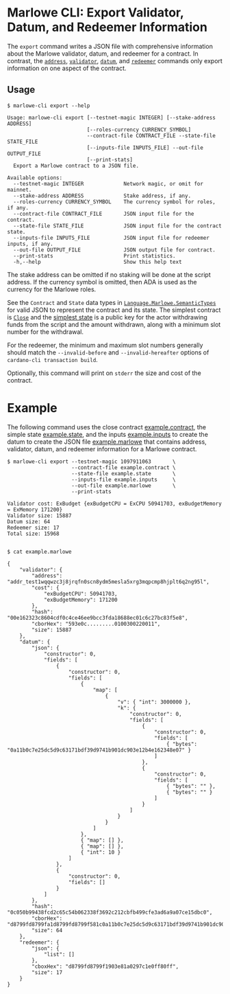 # Marlowe CLI: Export Validator, Datum, and Redeemer Information

The `export` command writes a JSON file with comprehensive information about the Marlowe validator, datum, and redeemer for a contract. In contrast, the [`address`](address.md), [`validator`](validator.md), [`datum`](datum.md), and [`redeemer`](redeemer.md) commands only export information on one aspect of the contract.


## Usage

    $ marlowe-cli export --help
    
    Usage: marlowe-cli export [--testnet-magic INTEGER] [--stake-address ADDRESS]
                              [--roles-currency CURRENCY_SYMBOL]
                              --contract-file CONTRACT_FILE --state-file STATE_FILE
                              [--inputs-file INPUTS_FILE] --out-file OUTPUT_FILE
                              [--print-stats]
      Export a Marlowe contract to a JSON file.
    
    Available options:
      --testnet-magic INTEGER             Network magic, or omit for mainnet.
      --stake-address ADDRESS             Stake address, if any.
      --roles-currency CURRENCY_SYMBOL    The currency symbol for roles, if any.
      --contract-file CONTRACT_FILE       JSON input file for the contract.
      --state-file STATE_FILE             JSON input file for the contract state.
      --inputs-file INPUTS_FILE           JSON input file for redeemer inputs, if any.
      --out-file OUTPUT_FILE              JSON output file for contract.
      --print-stats                       Print statistics.
      -h,--help                           Show this help text

The stake address can be omitted if no staking will be done at the script address. If the currency symbol is omitted, then ADA is used as the currency for the Marlowe roles.

See the `Contract` and `State` data types in [`Language.Marlowe.SemanticTypes`](../src/Language/Marlowe/SemanticsTypes.hs) for valid JSON to represent the contract and its state. The simplest contract is [`Close`](example.contract) and the [simplest state](example.state) is a public key for the actor withdrawing funds from the script and the amount withdrawn, along with a minimum slot number for the withdrawal.

For the redeemer, the minimum and maximum slot numbers generally should match the `--invalid-before` and `--invalid-hereafter` options of `cardano-cli transaction build`.

Optionally, this command will print on `stderr` the size and cost of the contract.


# Example

The following command uses the close contract [example.contract](example.contract), the simple state [example.state](example.state), and the inputs [example.inputs](example.inputs) to create the datum to create the JSON file [example.marlowe](example.marlowe) that contains address, validator, datum, and redeemer information for a Marlowe contract.

    $ marlowe-cli export --testnet-magic 1097911063       \
                         --contract-file example.contract \
                         --state-file example.state       \
                         --inputs-file example.inputs     \
                         --out-file example.marlowe       \
                         --print-stats
    
    Validator cost: ExBudget {exBudgetCPU = ExCPU 50941703, exBudgetMemory = ExMemory 171200}
    Validator size: 15887
    Datum size: 64
    Redeemer size: 17
    Total size: 15968
    
    
    $ cat example.marlowe
    
    {
        "validator": {
            "address": "addr_test1wqqwzc3j8jrqfn0scn8ydm5mesla5xrg3mqpcmp8hjplt6q2ng95l",
            "cost": {
                "exBudgetCPU": 50941703,
                "exBudgetMemory": 171200
            },
            "hash": "00e162323c8604cdf0c4ce46ee9bcc3fda18688ec01c6c27bc83f5e8",
            "cborHex": "593e0c.........0100300220011",
            "size": 15887
        },
        "datum": {
            "json": {
                "constructor": 0,
                "fields": [
                    {
                        "constructor": 0,
                        "fields": [
                            {
                                "map": [
                                    {
                                        "v": { "int": 3000000 },
                                        "k": {
                                            "constructor": 0,
                                            "fields": [
                                                {
                                                    "constructor": 0,
                                                    "fields": [
                                                        { "bytes": "0a11b0c7e25dc5d9c63171bdf39d9741b901dc903e12b4e162348e07" }
                                                    ]
                                                },
                                                {
                                                    "constructor": 0,
                                                    "fields": [
                                                        { "bytes": "" },
                                                        { "bytes": "" }
                                                    ]
                                                }
                                            ]
                                        }
                                    }
                                ]
                            },
                            { "map": [] },
                            { "map": [] },
                            { "int": 10 }
                        ]
                    },
                    {
                        "constructor": 0,
                        "fields": []
                    }
                ]
            },
            "hash": "0c050b99438fcd2c65c54b062338f3692c212cbfb499cfe3ad6a9a07ce15dbc0",
            "cborHex": "d8799fd8799fa1d8799fd8799f581c0a11b0c7e25dc5d9c63171bdf39d9741b901dc903e12b4e162348e07ffd8799f4040ffff1a002dc6c0a0a00affd87980ff",
            "size": 64
        },
        "redeemer": {
            "json": {
                "list": []
            },
            "cboxHex": "d8799fd8799f1903e81a0297c1e0ff80ff",
            "size": 17
        }
    }
